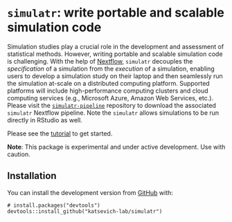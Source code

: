 
<!-- README.md is generated from README.Rmd. Please edit that file -->

# `simulatr`: write portable and scalable simulation code

Simulation studies play a crucial role in the development and assessment
of statistical methods. However, writing portable and scalable
simulation code is challenging. With the help of
[Nextflow](https://nextflow.io/), `simulatr` decouples the
*specification* of a simulation from the *execution* of a simulation,
enabling users to develop a simulation study on their laptop and then
seamlessly run the simulation at-scale on a distributed computing
platform. Supported platforms will include high-performance computing
clusters and cloud computing services (e.g., Microsoft Azure, Amazon Web
Services, etc.). Please visit the
[`simulatr-pipeline`](https://github.com/timothy-barry/simulatr-command-line)
repository to download the associated `simulatr` Nextflow pipeline. Note
the `simulatr` allows simulations to be run directly in RStudio as well.

Please see the
[tutorial](https://katsevich-lab.github.io/simulatr/articles/intro-to-simulatr.html)
to get started.

**Note**: This package is experimental and under active development. Use
with caution.

## Installation

You can install the development version from
[GitHub](https://github.com/) with:

    # install.packages("devtools")
    devtools::install_github("katsevich-lab/simulatr")
